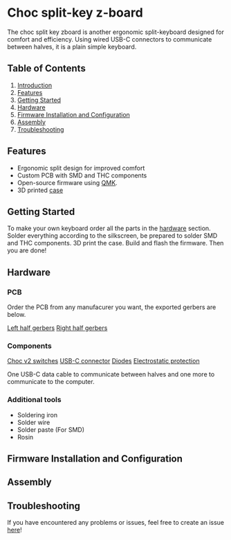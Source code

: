 # Choc split-key z-board

The choc split key zboard is another ergonomic split-keyboard designed for comfort and efficiency. Using wired USB-C connectors to communicate between halves, it is a plain simple keyboard.

## Table of Contents

1. [Introduction](#introduction)
2. [Features](#features)
3. [Getting Started](#getting-started)
4. [Hardware](#hardware)
5. [Firmware Installation and Configuration](#firmware-installation-and-configuration)
6. [Assembly](#assembly)
7. [Troubleshooting](#troubleshooting)

## Features

- Ergonomic split design for improved comfort
- Custom PCB with SMD and THC components
- Open-source firmware using [QMK](https://docs.qmk.fm).
- 3D printed [case](https://www.printables.com/@ZainKergaye_241410)

## Getting Started

To make your own keyboard order all the parts in the [hardware](#hardware) section. Solder
everything according to the silkscreen, be prepared to solder SMD and THC components. 3D
print the case. Build and flash the firmware. Then you are done!

## Hardware

### PCB

Order the PCB from any manufacurer you want, the exported gerbers are below.

[Left half gerbers](./split-choc-z-board/gerbers/left-half-gerbers.zip)
[Right half gerbers](./split-choc-z-board-right/gerbers/right-half-gerbers.zip)

### Components

[Choc v2 switches](https://www.kailh.net/products/kailh-choc-v2-low-profile-switch-set)
[USB-C connector](https://www.digikey.com/en/products/detail/gct/USB4105-GF-A/11198441)
[Diodes](https://www.digikey.com/en/products/detail/mcc-micro-commercial-components/1N4148W-TP/717196)
[Electrostatic protection](https://www.digikey.com/en/products/detail/umw/usblc6-2sc6/16705896)

One USB-C data cable to communicate between halves and one more to communicate to the computer.

### Additional tools

- Soldering iron
- Solder wire
- Solder paste (For SMD)
- Rosin

## Firmware Installation and Configuration

## Assembly

## Troubleshooting

If you have encountered any problems or issues, feel free to create an issue [here](https://github.com/ZainKergaye/split-choc-z-board/issues)!
